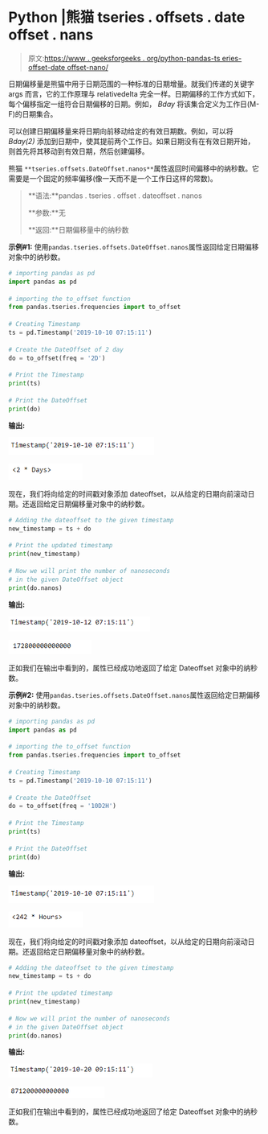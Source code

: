 # Python |熊猫 tseries . offsets . date offset . nans

> 原文:[https://www . geeksforgeeks . org/python-pandas-ts eries-offset-date offset-nano/](https://www.geeksforgeeks.org/python-pandas-tseries-offsets-dateoffset-nanos/)

日期偏移量是熊猫中用于日期范围的一种标准的日期增量。就我们传递的关键字 args 而言，它的工作原理与 relativedelta 完全一样。日期偏移的工作方式如下，每个偏移指定一组符合日期偏移的日期。例如， *Bday* 将该集合定义为工作日(M-F)的日期集合。

可以创建日期偏移量来将日期向前移动给定的有效日期数。例如，可以将 *Bday(2)* 添加到日期中，使其提前两个工作日。如果日期没有在有效日期开始，则首先将其移动到有效日期，然后创建偏移。

熊猫 `**tseries.offsets.DateOffset.nanos**`属性返回时间偏移中的纳秒数。它需要是一个固定的频率偏移(像一天而不是一个工作日这样的常数)。

> **语法:**pandas . tseries . offset . dateoffset . nanos
> 
> **参数:**无
> 
> **返回:**日期偏移量中的纳秒数

**示例#1:** 使用`pandas.tseries.offsets.DateOffset.nanos`属性返回给定日期偏移对象中的纳秒数。

```py
# importing pandas as pd
import pandas as pd

# importing the to_offset function
from pandas.tseries.frequencies import to_offset

# Creating Timestamp
ts = pd.Timestamp('2019-10-10 07:15:11')

# Create the DateOffset of 2 day
do = to_offset(freq = '2D')

# Print the Timestamp
print(ts)

# Print the DateOffset
print(do)
```

**输出:**

![](img/31fa9e80203f8bb21b39d4385472bd28.png)

![](img/641db2d690673a06debc51be5e69a4aa.png)

现在，我们将向给定的时间戳对象添加 dateoffset，以从给定的日期向前滚动日期。还返回给定日期偏移量对象中的纳秒数。

```py
# Adding the dateoffset to the given timestamp
new_timestamp = ts + do

# Print the updated timestamp
print(new_timestamp)

# Now we will print the number of nanoseconds
# in the given DateOffset object
print(do.nanos)
```

**输出:**

![](img/245c467c7299064278ddbe002c2f1fc9.png)

![](img/7955f705b2a769215e4584872249ad7d.png)

正如我们在输出中看到的，属性已经成功地返回了给定 Dateoffset 对象中的纳秒数。

**示例#2:** 使用`pandas.tseries.offsets.DateOffset.nanos`属性返回给定日期偏移对象中的纳秒数。

```py
# importing pandas as pd
import pandas as pd

# importing the to_offset function
from pandas.tseries.frequencies import to_offset

# Creating Timestamp
ts = pd.Timestamp('2019-10-10 07:15:11')

# Create the DateOffset
do = to_offset(freq = '10D2H')

# Print the Timestamp
print(ts)

# Print the DateOffset
print(do)
```

**输出:**

![](img/31fa9e80203f8bb21b39d4385472bd28.png)

![](img/4219c63f4fbfe0cc5086f9ee784635d7.png)

现在，我们将向给定的时间戳对象添加 dateoffset，以从给定的日期向前滚动日期。还返回给定日期偏移量对象中的纳秒数。

```py
# Adding the dateoffset to the given timestamp
new_timestamp = ts + do

# Print the updated timestamp
print(new_timestamp)

# Now we will print the number of nanoseconds
# in the given DateOffset object
print(do.nanos)
```

**输出:**

![](img/c88d2610c30e211cd40048e79386c646.png)

![](img/74822337103027973ef3a2cd18dac2d3.png)

正如我们在输出中看到的，属性已经成功地返回了给定 Dateoffset 对象中的纳秒数。
